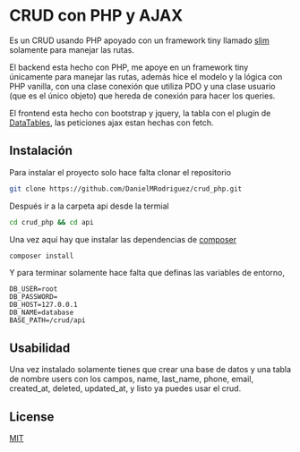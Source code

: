 # CRUD con PHP y AJAX

Es un CRUD usando PHP apoyado con un framework tiny llamado [slim](https://www.slimframework.com/docs/v4/) solamente para manejar las rutas.

El backend esta hecho con PHP, me apoye en un framework tiny únicamente para manejar las rutas, además hice el modelo y la lógica con PHP vanilla, con una clase conexión que utiliza PDO y una clase usuario (que es el único objeto) que hereda de conexión para hacer los queries.

El frontend esta hecho con bootstrap y jquery, la tabla con el plugin de [DataTables](https://datatables.net/), las peticiones ajax estan hechas con fetch.


## Instalación

Para instalar el proyecto solo hace falta clonar el repositorio

```bash
git clone https://github.com/DanielMRodriguez/crud_php.git
```

Después ir a la carpeta api desde la termial

```bash
cd crud_php && cd api
```

Una vez aquí hay que instalar las dependencias de [composer](https://getcomposer.org/)

```bash
composer install
```

Y para terminar solamente hace falta que definas las variables de entorno, 

```env
DB_USER=root
DB_PASSWORD=
DB_HOST=127.0.0.1
DB_NAME=database
BASE_PATH=/crud/api
```

## Usabilidad
Una vez instalado solamente tienes que crear una base de datos y una tabla de nombre users con los campos, name, last_name, phone, email, created_at, deleted, updated_at, y listo ya puedes usar el crud.


## License
[MIT](https://choosealicense.com/licenses/mit/)
